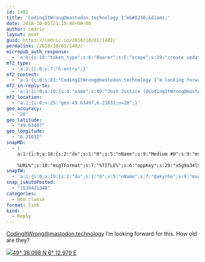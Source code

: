 ```yaml
---
id: 1402
title: 'CodingItWrong@mastodon.technology I’m&#8230;&diams;'
date: 2018-10-01T21:15:48+00:00
author: cedric
layout: post
guid: https://cedric.io/2018/10/01/1402/
permalink: /2018/10/01/1402/
micropub_auth_response:
  - 'a:8:{s:10:"token_type";s:6:"Bearer";s:5:"scope";s:19:"create update media";s:2:"me";s:18:"https://cedric.io/";s:9:"issued_by";s:45:"https://cedric.io/wp-json/indieauth/1.0/token";s:9:"client_id";s:21:"https://quill.p3k.io/";s:9:"issued_at";i:1538118744;s:4:"user";i:1;s:13:"last_accessed";i:1538421346;}'
mf2_type:
  - 'a:1:{i:0;s:7:"h-entry";}'
mf2_content:
  - 'a:1:{i:0;s:83:"CodingItWrong@mastodon.technology I’m looking forward for this. How old are they?";}'
mf2_in-reply-to:
  - 'a:1:{i:0;a:10:{s:4:"name";s:49:"Josh Justice (@CodingItWrong@mastodon.technology)";s:7:"summary";s:131:"My two kids are playing by themselves and my wife and I are getting stuff done. This is literally the first time this has happened.";s:8:"featured";s:110:"https://static.mastodon.technology/accounts/avatars/000/035/292/original/75529746d0976f22f846dec095dd067e.jpeg";s:11:"publication";s:23:"Mastodon for Tech Folks";s:5:"photo";a:1:{i:0;s:110:"https://static.mastodon.technology/accounts/avatars/000/035/292/original/75529746d0976f22f846dec095dd067e.jpeg";}s:3:"url";s:61:"https://mastodon.technology/@CodingItWrong/100816148803847965";s:4:"type";s:5:"entry";s:9:"published";s:25:"2018-09-30T18:32:28+00:00";s:7:"updated";s:25:"2018-09-30T18:32:28+00:00";s:6:"author";a:3:{s:4:"type";s:4:"card";s:4:"name";s:12:"Josh Justice";s:5:"photo";s:110:"https://static.mastodon.technology/accounts/avatars/000/035/292/original/75529746d0976f22f846dec095dd067e.jpeg";}}}'
mf2_location:
  - 'a:1:{i:0;s:25:"geo:49.63497,6.21632;u=20";}'
geo_accuracy:
  - "20"
geo_latitude:
  - "49.63497"
geo_longitude:
  - "6.21632"
snapMD:
  - |
    a:1:{i:0;a:18:{s:2:"do";s:1:"0";s:5:"nName";s:9:"Medium #0";s:9:"msgFormat";s:19:"%FULLTEXT%
    
    %URL%";s:10:"msgTFormat";s:7:"%TITLE%";s:6:"appKey";s:29:"x5g9a34l5z294i5y2q284e4g54454";s:6:"appSec";s:85:"d3h0a44e4s2b4i5u2r234m5f5b4v2l5q2a444h574347464a454x2w20374447494c484b4w2c464f5u2d4z2";s:8:"inclTags";s:1:"1";s:7:"fltrsOn";i:0;s:5:"fltrs";a:0:{}s:7:"proxyOn";i:0;s:7:"useSURL";i:0;s:1:"v";i:350;s:4:"publ";s:1:"0";s:11:"accessToken";s:65:"2353413aa5437433e5648ccf74a16119308317c52d1a24d8ed99f26add037528a";s:12:"appAppUserID";s:65:"104b21fd8da79171a6e7bf800d03b4b761204f242935e05d2d86850a6b1635f77";s:14:"appAppUserName";s:26:"Cédric Bousmanne (akyrho)";s:13:"appAppUserURL";s:26:"https://medium.com/@akyrho";s:7:"pubList";a:0:{}}}
snapTW:
  - 'a:1:{i:0;a:19:{s:2:"do";s:1:"0";s:5:"nName";s:7:"@akyrho";s:9:"msgFormat";s:26:"%TITLE%. %EXCERPT% - %URL%";s:6:"appKey";s:55:"x5g9a8325v2y475r3c4m48584n53446p423r3r5u3e356j5j3k4r2p3";s:6:"appSec";s:105:"d3h0a94o46415u594v3q5l5n5l4r4x474x4j484o473u4i5w2m4k494z2k344n306n5r3l5v2s554p4n3p3k45495c3z4v4d3m3u5w525";s:7:"fltrsOn";i:0;s:5:"fltrs";a:0:{}s:7:"proxyOn";i:0;s:7:"useSURL";i:0;s:1:"v";i:350;s:5:"twURL";s:25:"http://twitter.com/akyrho";s:11:"accessToken";s:50:"6678782-Eyg60SCeh7762DEIsYtTPD5GVeOuSN8ATMdF2Lpppe";s:14:"accessTokenSec";s:45:"PgGDCbcYLJnR5esZjY9ID72A33mUNCYnQwaQTBsojSJNa";s:5:"tw140";i:0;s:10:"riComments";s:1:"1";s:11:"riCommentsM";s:1:"1";s:12:"riCommentsAA";s:1:"1";s:8:"attchImg";s:1:"1";s:9:"wpImgSize";s:4:"full";}}'
snap_isAutoPosted:
  - "1538421348"
categories:
  - Non classé
format: link
kind:
  - Reply
---
```

CodingItWrong@mastodon.technology I’m looking forward for this. How old are they?

<p class="sloc-display">
  <img class="icon-location" aria-label="Location: " aria-hidden="true" src="https://cedric.io/wp-content/plugins/simple-location/location.svg" /><span class="p-location"><data class="p-latitude" value="49.634970"></data><data class="p-longitude" value="6.216320"></data><a href="https://www.openstreetmap.org/?mlat=49.63497&mlon=6.21632#map=13/49.63497/6.21632">49° 38.098 N 6° 12.979 E</a></span>
</p>